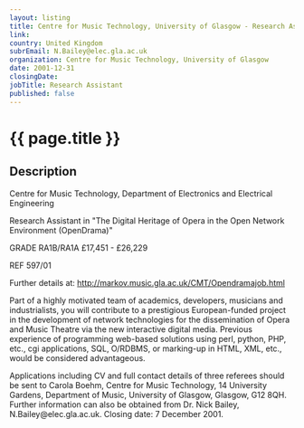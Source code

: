 ```yaml
---
layout: listing
title: Centre for Music Technology, University of Glasgow - Research Assistant
link:
country: United Kingdom
subrEmail: N.Bailey@elec.gla.ac.uk
organization: Centre for Music Technology, University of Glasgow 
date: 2001-12-31
closingDate: 
jobTitle: Research Assistant
published: false
---
```



# {{ page.title }}

## Description


<p>Centre for Music Technology, Department of Electronics and Electrical Engineering</p>

<p>Research Assistant in "The Digital Heritage of Opera in the Open Network Environment (OpenDrama)"</p>

<p>GRADE RA1B/RA1A   £17,451 - £26,229</p>

<p>REF 597/01</p>

<p>Further details at: <a href="http://markov.music.gla.ac.uk/CMT/Opendramajob.html">http://markov.music.gla.ac.uk/CMT/Opendramajob.html</a></p>


<p>Part of a highly motivated team of academics, developers, musicians and industrialists, you will contribute to a prestigious European-funded project in the development of network technologies for the dissemination of Opera and Music Theatre via the new interactive digital media.  Previous experience of programming web-based solutions using perl, python, PHP, etc., cgi applications, SQL, O/RDBMS, or marking-up in HTML, XML, etc., would be considered advantageous.</p>

<p>Applications including CV and full contact details of three referees should be sent to Carola Boehm, Centre for Music Technology, 14 University Gardens, Department of Music, University of Glasgow, Glasgow, G12 8QH.  Further information can also be obtained from Dr. Nick Bailey, N.Bailey@elec.gla.ac.uk. Closing date: 7 December 2001.</p>

